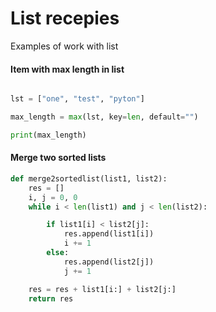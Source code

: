 # List recepies
Examples of work with list

#### Item with max length in list
```python

lst = ["one", "test", "pyton"]

max_length = max(lst, key=len, default="")

print(max_length)
```

#### Merge two sorted lists
```python
def merge2sortedlist(list1, list2):
    res = []
    i, j = 0, 0
    while i < len(list1) and j < len(list2):

        if list1[i] < list2[j]:
            res.append(list1[i])
            i += 1
        else:
            res.append(list2[j])
            j += 1

    res = res + list1[i:] + list2[j:]
    return res
```